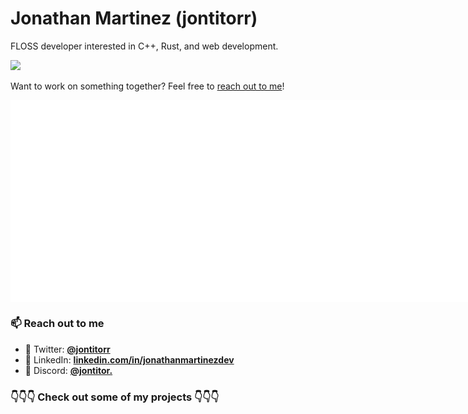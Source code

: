 # Jonathan Martinez (jontitorr)

FLOSS developer interested in C++, Rust, and web development.

<div>
<a href="https://jontitor.com" target="_blank" rel="noopener noreferrer" width="50%">
<img src="https://img.shields.io/badge/Website-www.xminent.com-blue?style=flat-square">
</a>
</div>

Want to work on something together? Feel free to [reach out to me](#-reach-out-to-me)!

<div style="display: flex;">
  <img src="/github-metrics.svg" style="flex: 1;" alt="Activity">
  <img src="/metrics.plugin.code.svg" style="flex: 1;" alt="Code Snippet">
</div>

### 📫 Reach out to me

- 🐥 Twitter: [**@jontitorr**](https://twitter.com/jontitorr)
- 🔗 LinkedIn: [**linkedin.com/in/jonathanmartinezdev**](https://www.linkedin.com/in/jonathanmartinezdev/)
- 💬 Discord: [**@jontitor.**](https://discordapp.com/users/155780111197536256)

### 👇👇👇 Check out some of my projects 👇👇👇
